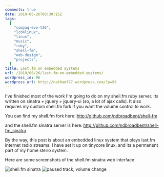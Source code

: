 ```yaml
---
comments: true
date: 2010-06-26T00:30:15Z
tags:
  [
    "compaq-evo-t20",
    "lcd4linux",
    "linux",
    "music",
    "ruby",
    "shell-fm",
    "web-design",
    "projects",
  ]
title: Last.fm on embedded systems
url: /2010/06/26/last-fm-on-embedded-systems/
wordpress_id: 96
wordpress_url: http://nathanf77.wordpress.com/?p=96
---
```


I've finished most of the work I'm going to do on my shell.fm ruby server. Its written on sinatra + jquery + jquery-ui (so, a lot of ajax calls). It also requires my custom shell.fm fork if you want the volume control to work.

You can find my shell.fm fork here: <a href="http://github.com/ndbroadbent/shell-fm">http://github.com/ndbroadbent/shell-fm</a>

and the shell.fm sinatra server is here: <a href="http://github.com/ndbroadbent/shell-fm_sinatra">http://github.com/ndbroadbent/shell-fm_sinatra</a>

By the way, this post is about an embedded linux system that plays last.fm internet radio streams. I have set it up on tinycore linux, and its a permanent part of my home sterio system.

Here are some screenshots of the shell.fm sinatra web interface:

<img class="lightbox" alt="shell.fm sinatra" src="/images/posts/2010/06/changing-station.png" />

<img class="lightbox" alt="paused track, volume change" src="/images/posts/2010/06/paused.png" />
